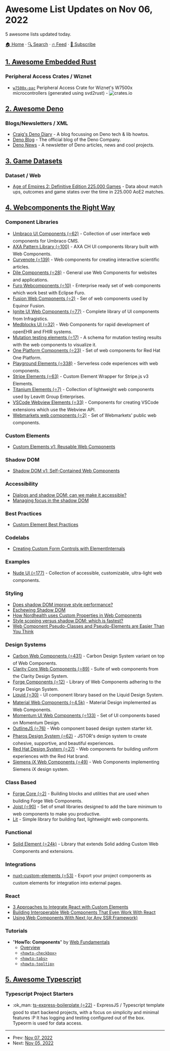 # Awesome List Updates on Nov 06, 2022

5 awesome lists updated today.

[🏠 Home](/README.md) · [🔍 Search](https://www.trackawesomelist.com/search/) · [🔥 Feed](https://www.trackawesomelist.com/rss.xml) · [📮 Subscribe](https://trackawesomelist.us17.list-manage.com/subscribe?u=d2f0117aa829c83a63ec63c2f&id=36a103854c)



## [1. Awesome Embedded Rust](/content/rust-embedded/awesome-embedded-rust/README.md)

### Peripheral Access Crates / Wiznet

*   [`w7500x-pac`](https://crates.io/crates/w7500x-pac) Peripheral Access Crate for Wiznet's W7500x microcontrollers (generated using svd2rust) - ![crates.io](https://img.shields.io/crates/v/w7500x-pac.svg)

## [2. Awesome Deno](/content/denolib/awesome-deno/README.md)

### Blogs/Newsletters / XML

*   [Craig's Deno Diary](https://deno-blog.com) - A blog focussing on Deno tech & lib howtos.
*   [Deno Blog](https://deno.com/blog) - The official blog of the Deno Company.
*   [Deno News](https://deno.news) - A newsletter of Deno articles, news and cool projects.

## [3. Game Datasets](/content/leomaurodesenv/game-datasets/README.md)

### Dataset / Web

*   [Age of Empires 2: Definitive Edition 225.000 Games](https://www.kaggle.com/datasets/nicoelbert/aoe-matchups) - Data about match ups, outcomes and game states over the time in 225.000 AoE2 matches.

## [4. Webcomponents the Right Way](/content/mateusortiz/webcomponents-the-right-way/README.md)

### Component Libraries

*   [Umbraco UI Components (⭐62)](https://github.com/umbraco/Umbraco.UI) - Collection of user interface web components for Umbraco CMS.
*   [AXA Pattern Library (⭐100)](https://github.com/axa-ch-webhub-cloud/pattern-library) - AXA CH UI components library built with Web Components.
*   [Curvenote (⭐139)](https://github.com/curvenote/article) - Web components for creating interactive scientific articles.
*   [Dile Components (⭐28)](https://github.com/Polydile/dile-components) - General use Web Components for websites and applications.
*   [Furo Webcomponents (⭐10)](https://github.com/eclipse/eclipsefuro-web) - Enterprise ready set of web components which work best with Eclipse Furo.
*   [Fusion Web Components (⭐2)](https://github.com/equinor/fusion-web-components) - Ser of web components used by Equinor Fusion.
*   [Ignite UI Web Components (⭐77)](https://github.com/IgniteUI/igniteui-webcomponents) - Complete library of UI components from Infragistics.
*   [Medblocks UI (⭐32)](https://github.com/medblocks/medblocks-ui) - Web Components for rapid development of openEHR and FHIR systems.
*   [Mutation testing elements (⭐17)](https://github.com/stryker-mutator/mutation-testing-elements) - A schema for mutation testing results with the web components to visualize it.
*   [One Platform Components (⭐23)](https://github.com/1-Platform/op-components) - Set of web components for Red Hat One Platform.
*   [Playground Elements (⭐338)](https://github.com/PolymerLabs/playground-elements) - Serverless code experiences with web components.
*   [Stripe Elements (⭐63)](https://github.com/bennypowers/stripe-elements) - Custom Element Wrapper for Stripe.js v3 Elements.
*   [Titanium Elements (⭐7)](https://github.com/LeavittSoftware/titanium-elements) - Collection of lightweight web components used by Leavitt Group Enterprises.
*   [VSCode Webview Elements (⭐33)](https://github.com/bendera/vscode-webview-elements) - Components for creating VSCode extensions which use the Webview API.
*   [Webmarkets web components (⭐2)](https://github.com/Webmarkets/wm-web-components) - Set of Webmarkets' public web components.

### Custom Elements

*   [Custom Elements v1: Reusable Web Components](https://web.dev/custom-elements-v1/)

### Shadow DOM

*   [Shadow DOM v1: Self-Contained Web Components](https://web.dev/shadowdom-v1/)

### Accessibility

*   [Dialogs and shadow DOM: can we make it accessible?](https://nolanlawson.com/2022/06/14/dialogs-and-shadow-dom-can-we-make-it-accessible/)
*   [Managing focus in the shadow DOM](https://nolanlawson.com/2021/02/13/managing-focus-in-the-shadow-dom/)

### Best Practices

*   [Custom Element Best Practices](https://web.dev/custom-elements-best-practices/)

### Codelabs

*   [Creating Custom Form Controls with ElementInternals](https://css-tricks.com/creating-custom-form-controls-with-elementinternals/)

### Examples

*   [Nude UI (⭐177)](https://github.com/LeaVerou/nudeui) - Collection of accessible, customizable, ultra-light web components.

### Styling

*   [Does shadow DOM improve style performance?](https://nolanlawson.com/2021/08/15/does-shadow-dom-improve-style-performance/)
*   [Eschewing Shadow DOM](https://every-layout.dev/blog/eschewing-shadow-dom/)
*   [How Nordhealth uses Custom Properties in Web Components](https://web.dev/custom-properties-web-components/)
*   [Style scoping versus shadow DOM: which is fastest?](https://nolanlawson.com/2022/06/22/style-scoping-versus-shadow-dom-which-is-fastest/)
*   [Web Component Pseudo-Classes and Pseudo-Elements are Easier Than You Think](https://css-tricks.com/web-component-pseudo-classes-and-pseudo-elements/)

### Design Systems

*   [Carbon Web Components (⭐431)](https://github.com/carbon-design-system/carbon-web-components) - Carbon Design System variant on top of Web Components.
*   [Clarity Core Web Components (⭐89)](https://github.com/vmware-clarity/core/tree/main/projects/core) - Suite of web components from the Clarity Design System.
*   [Forge Components (⭐12)](https://github.com/tyler-technologies-oss/forge) - Library of Web Components adhering to the Forge Design System.
*   [Liquid (⭐30)](https://github.com/emdgroup-liquid/liquid) - UI component library based on the Liquid Design System.
*   [Material Web Components (⭐4.5k)](https://github.com/material-components/material-web) - Material Design implemented as Web Components.
*   [Momentum UI Web Components (⭐133)](https://github.com/momentum-design/momentum-ui/tree/master/web-components) - Set of UI components based on Momentum Design.
*   [OutlineJS (⭐76)](https://github.com/phase2/outline) - Web component based design system starter kit.
*   [Pharos Design System (⭐62)](https://github.com/ithaka/pharos) - JSTOR's design system to create cohesive, supportive, and beautiful experiences.
*   [Red Hat Design System (⭐27)](https://github.com/RedHat-UX/red-hat-design-system) - Web components for building uniform experiences with the Red Hat brand.
*   [Siemens iX Web Components (⭐49)](https://github.com/siemens/ix/tree/main/packages/core) - Web Components implementing Siemens iX design system.

### Class Based

*   [Forge Core (⭐2)](https://github.com/tyler-technologies-oss/forge-core) - Building blocks and utilities that are used when building Forge Web Components.
*   [Joist (⭐90)](https://github.com/joist-framework/joist) - Set of small libraries designed to add the bare minimum to web components to make you productive.
*   [Lit](https://lit.dev) - Simple library for building fast, lightweight web components.

### Functional

*   [Solid Element (⭐24k)](https://github.com/solidjs/solid/tree/main/packages/solid-element) - Library that extends Solid adding Custom Web Components and extensions.

### Integrations

*   [nuxt-custom-elements (⭐53)](https://github.com/GrabarzUndPartner/nuxt-custom-elements) - Export your project components as custom elements for integration into external pages.

### React

*   [3 Approaches to Integrate React with Custom Elements](https://css-tricks.com/3-approaches-to-integrate-react-with-custom-elements/)
*   [Building Interoperable Web Components That Even Work With React](https://css-tricks.com/building-interoperable-web-components-react/)
*   [Using Web Components With Next (or Any SSR Framework)](https://css-tricks.com/using-web-components-with-next-or-any-ssr-framework/)

### Tutorials

*   "**HowTo: Components**" by [Web Fundamentals](https://web.dev)
    *   [Overview](https://web.dev/components-examples-overview/)
    *   [`<howto-checkbox>`](https://web.dev/components-howto-checkbox/)
    *   [`<howto-tabs>`](https://web.dev/components-howto-tabs/)
    *   [`<howto-tooltip>`](https://web.dev/components-howto-tooltip/)

## [5. Awesome Typescript](/content/dzharii/awesome-typescript/README.md)

### Typescript Project Starters

*   :ok\_man: [ts-express-boilerplate (⭐22)](https://github.com/d4rkstar/ts-express-boilerplate) - ExpressJS / Typescript template good to start backend projects, with a focus on simplicity and minimal features :P It has logging and testing configured out of the box. Typeorm is used for data access.

---

- Prev: [Nov 07, 2022](/content/2022/11/07/README.md)
- Next: [Nov 05, 2022](/content/2022/11/05/README.md)